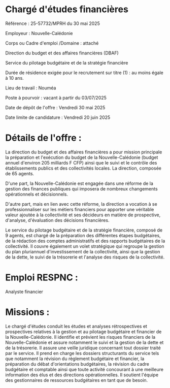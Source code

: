 # Chargé d'études financières

Référence : 25-57732/MPRH du 30 mai 2025

Employeur : Nouvelle-Calédonie

Corps ou Cadre d'emploi /Domaine : attaché

Direction du budget et des affaires financières (DBAF)

Service du pilotage budgétaire et de la stratégie financière

Durée de résidence exigée pour le recrutement sur titre (1) : au moins égale à 10 ans.

Lieu de travail : Nouméa

Poste à pourvoir : vacant à partir du 03/07/2025

Date de dépôt de l'offre : Vendredi 30 mai 2025

Date limite de candidature : Vendredi 20 juin 2025

# Détails de l'offre :

La direction du budget et des affaires financières a pour mission principale la préparation et l'exécution du budget de la Nouvelle-Calédonie (budget annuel d'environ 205 milliards F CFP) ainsi que le suivi et le contrôle des établissements publics et des collectivités locales. La direction, composée de 65 agents.

D'une part, la Nouvelle-Calédonie est engagée dans une réforme de la gestion des finances publiques qui imposera de nombreux changements opérationnels et décisionnels.

D'autre part, mais en lien avec cette réforme, la direction a vocation à se professionnaliser sur les métiers financiers pour apporter une véritable valeur ajoutée à la collectivité et ses décideurs en matière de prospective, d'analyse, d'évaluation des décisions financières.

Le service du pilotage budgétaire et de la stratégie financière, composé de 9 agents, est chargé de la préparation des différentes étapes budgétaires, de la rédaction des comptes administratifs et des rapports budgétaires de la collectivité. Il couvre également un volet stratégique qui regroupe la gestion du plan pluriannuel d'investissement de la collectivité, ainsi que la gestion de la dette, le suivi de la trésorerie et l'analyse des risques de la collectivité.

# Emploi RESPNC :

Analyste financier

# Missions :

Le chargé d'études conduit les études et analyses rétrospectives et prospectives relatives à la gestion et au pilotage budgétaire et financier de la Nouvelle-Calédonie. Il identifie et prévient les risques financiers de la Nouvelle-Calédonie et assure notamment le suivi et la gestion de la dette et de la trésorerie. Il assure une veille juridique concernant tout dossier traité par le service. Il prend en charge les dossiers structurants du service tels que notamment la révision du règlement budgétaire et financier, la préparation du débat d'orientations budgétaires, la révision du cadre budgétaire et comptable ainsi que toute activité concourant à une meilleure information des élus et des directions opérationnelles. Il soutient l'équipe des gestionnaires de ressources budgétaires en tant que de besoin.